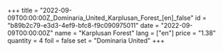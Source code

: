 +++
title = "2022-09-09T00:00:00Z_Dominaria_United_Karplusan_Forest_[en]_false"
id = "b89b2c79-e3d3-4ef9-bfc8-f9c090975011"
date = "2022-09-09T00:00:00Z"
name = "Karplusan Forest"
lang = ["en"]
price = "1.38"
quantity = 4
foil = false
set = "Dominaria United"
+++
